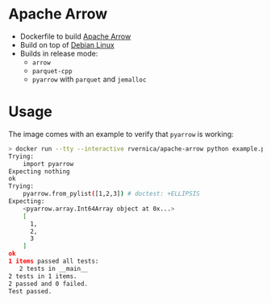 Apache Arrow
============

* Dockerfile to build [Apache Arrow](https://arrow.apache.org/)
* Build on top of [Debian Linux](https://www.debian.org/)
* Builds in release mode:
  * `arrow`
  * `parquet-cpp`
  * `pyarrow` with `parquet` and `jemalloc`


Usage
=====

The image comes with an example to verify that `pyarrow` is working:

```bash
> docker run --tty --interactive rvernica/apache-arrow python example.py -v
Trying:
    import pyarrow
Expecting nothing
ok
Trying:
    pyarrow.from_pylist([1,2,3]) # doctest: +ELLIPSIS
Expecting:
    <pyarrow.array.Int64Array object at 0x...>
    [
      1,
      2,
      3
    ]
ok
1 items passed all tests:
   2 tests in __main__
2 tests in 1 items.
2 passed and 0 failed.
Test passed.
```
